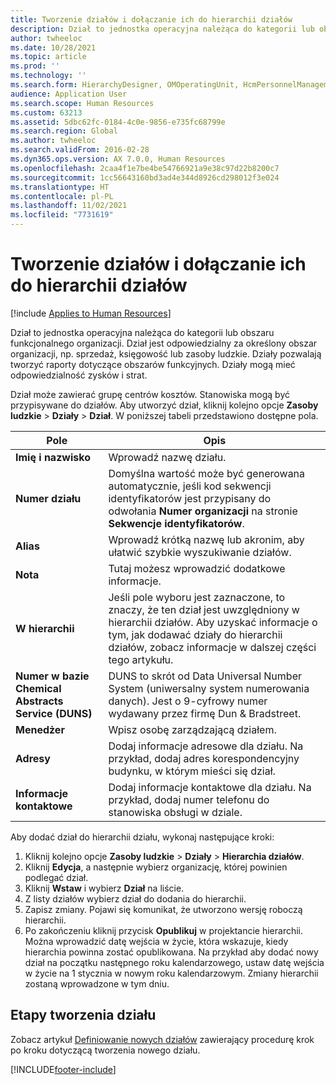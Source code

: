```yaml
---
title: Tworzenie działów i dołączanie ich do hierarchii działów
description: Dział to jednostka operacyjna należąca do kategorii lub obszaru funkcjonalnego organizacji. Dział jest odpowiedzialny za określony obszar organizacji, np. sprzedaż, księgowość lub zasoby ludzkie.
author: twheeloc
ms.date: 10/28/2021
ms.topic: article
ms.prod: ''
ms.technology: ''
ms.search.form: HierarchyDesigner, OMOperatingUnit, HcmPersonnelManagementWorkspace
audience: Application User
ms.search.scope: Human Resources
ms.custom: 63213
ms.assetid: 5dbc62fc-0184-4c0e-9856-e735fc68799e
ms.search.region: Global
ms.author: twheeloc
ms.search.validFrom: 2016-02-28
ms.dyn365.ops.version: AX 7.0.0, Human Resources
ms.openlocfilehash: 2caa4f1e7be4be54766921a9e38c97d22b8200c7
ms.sourcegitcommit: 1cc56643160bd3ad4e344d8926cd298012f3e024
ms.translationtype: HT
ms.contentlocale: pl-PL
ms.lasthandoff: 11/02/2021
ms.locfileid: "7731619"
---
```

# <a name="create-departments-and-include-them-in-the-department-hierarchy"></a>Tworzenie działów i dołączanie ich do hierarchii działów

[!include [Applies to Human Resources](../includes/applies-to-hr.md)]

Dział to jednostka operacyjna należąca do kategorii lub obszaru funkcjonalnego organizacji. Dział jest odpowiedzialny za określony obszar organizacji, np. sprzedaż, księgowość lub zasoby ludzkie. Działy pozwalają tworzyć raporty dotyczące obszarów funkcyjnych. Działy mogą mieć odpowiedzialność zysków i strat.

Dział może zawierać grupę centrów kosztów. Stanowiska mogą być przypisywane do działów. Aby utworzyć dział, kliknij kolejno opcje **Zasoby ludzkie** &gt; **Działy** &gt; **Dział**. W poniższej tabeli przedstawiono dostępne pola.

| Pole               | Opis                                                                                                                                                                                                       |
|---------------------|-------------------------------------------------------------------------------------------------------------------------------------------------------------------------------------------------------------------|
| **Imię i nazwisko**                | Wprowadź nazwę działu.                                                                                                                                                                                  |
| **Numer działu**   | Domyślna wartość może być generowana automatycznie, jeśli kod sekwencji identyfikatorów jest przypisany do odwołania **Numer organizacji** na stronie **Sekwencje identyfikatorów**.                                                 |
| **Alias**         | Wprowadź krótką nazwę lub akronim, aby ułatwić szybkie wyszukiwanie działów.                                                                                                                                            |
| **Nota**                | Tutaj możesz wprowadzić dodatkowe informacje.                                                                                                                                                                            |
| **W hierarchii**        | Jeśli pole wyboru jest zaznaczone, to znaczy, że ten dział jest uwzględniony w hierarchii działów. Aby uzyskać informacje o tym, jak dodawać działy do hierarchii działów, zobacz informacje w dalszej części tego artykułu. |
| **Numer w bazie Chemical Abstracts Service (DUNS)**         | DUNS to skrót od Data Universal Number System (uniwersalny system numerowania danych). Jest o 9-cyfrowy numer wydawany przez firmę Dun & Bradstreet.                                                                                                     |
| **Menedżer**             | Wpisz osobę zarządzającą działem.                                                                                                                                                                    |
| **Adresy**           | Dodaj informacje adresowe dla działu. Na przykład, dodaj adres korespondencyjny budynku, w którym mieści się dział.                                                                          |
| **Informacje kontaktowe** | Dodaj informacje kontaktowe dla działu. Na przykład, dodaj numer telefonu do stanowiska obsługi w dziale.                                                                                           |

Aby dodać dział do hierarchii działu, wykonaj następujące kroki:

1.  Kliknij kolejno opcje **Zasoby ludzkie** &gt; **Działy** &gt; **Hierarchia działów**.
2.  Kliknij **Edycja**, a następnie wybierz organizację, której powinien podlegać dział.
3.  Kliknij **Wstaw** i wybierz **Dział** na liście.
4.  Z listy działów wybierz dział do dodania do hierarchii.
5.  Zapisz zmiany. Pojawi się komunikat, że utworzono wersję roboczą hierarchii.
6.  Po zakończeniu kliknij przycisk **Opublikuj** w projektancie hierarchii. Można wprowadzić datę wejścia w życie, która wskazuje, kiedy hierarchia powinna zostać opublikowana. Na przykład aby dodać nowy dział na początku następnego roku kalendarzowego, ustaw datę wejścia w życie na 1 stycznia w nowym roku kalendarzowym. Zmiany hierarchii zostaną wprowadzone w tym dniu.

## <a name="steps-for-creating-a-department"></a>Etapy tworzenia działu
Zobacz artykuł [Definiowanie nowych działów](./hr-personnel-define-departments.md) zawierający procedurę krok po kroku dotyczącą tworzenia nowego działu. 


[!INCLUDE[footer-include](../includes/footer-banner.md)]
